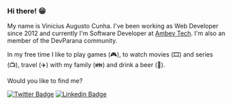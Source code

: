 ### Hi there! 😁

My name is Vinicius Augusto Cunha. I've been working as Web Developer since 2012 and currently I'm Software Developer at [Ambev Tech](https://ambevtech.com.br). I'm also an member of the DevParana community.

In my free time I like to play games (🎮), to watch movies (🎞️) and series (📺), travel (✈️) with my family (👪) and drink a beer (🍻).

Would you like to find me?

[![Twitter Badge](https://img.shields.io/badge/-Twitter-1ca0f1?style=flat-square&labelColor=1ca0f1&logo=twitter&logoColor=white&link=https://twitter.com/SobrinhoDoCunha)](https://twitter.com/SobrinhoDoCunha)
[![Linkedin Badge](https://img.shields.io/badge/-LinkedIn-blue?style=flat-square&logo=Linkedin&logoColor=white&link=https://www.linkedin.com/in/vin%C3%ADcius-augusto-cunha-0146b64b/)](https://www.linkedin.com/in/vin%C3%ADcius-augusto-cunha-0146b64b/)


